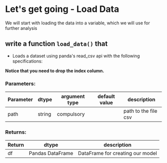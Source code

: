# Let's get going - Load Data

We will start with loading the data into a variable, which we will use for further analysis

## write a function `load_data()` that

* Loads a dataset using panda's read_csv api with the following specifications:

**Notice that you need to drop the index column.**

### Parameters:

| Parameter | dtype | argument type | default value | description |
| --- | --- | --- | --- | --- |
| path | string | compulsory |  | path to the file csv |


### Returns:

| Return | dtype | description |
| --- | --- | --- |
| df | Pandas DataFrame | DataFrame for creating our model |
